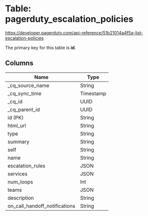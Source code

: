 # Table: pagerduty_escalation_policies

https://developer.pagerduty.com/api-reference/51b21014a4f5a-list-escalation-policies

The primary key for this table is **id**.

## Columns

| Name          | Type          |
| ------------- | ------------- |
|_cq_source_name|String|
|_cq_sync_time|Timestamp|
|_cq_id|UUID|
|_cq_parent_id|UUID|
|id (PK)|String|
|html_url|String|
|type|String|
|summary|String|
|self|String|
|name|String|
|escalation_rules|JSON|
|services|JSON|
|num_loops|Int|
|teams|JSON|
|description|String|
|on_call_handoff_notifications|String|